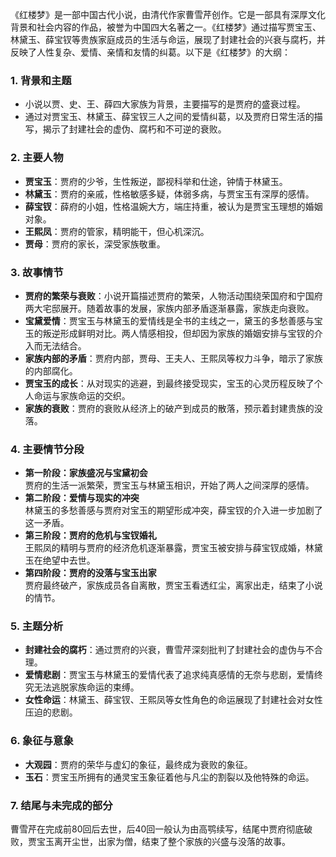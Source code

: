 《红楼梦》是一部中国古代小说，由清代作家曹雪芹创作。它是一部具有深厚文化背景和社会内容的作品，被誉为中国四大名著之一。《红楼梦》通过描写贾宝玉、林黛玉、薛宝钗等贵族家庭成员的生活与命运，展现了封建社会的兴衰与腐朽，并反映了人性复杂、爱情、亲情和友情的纠葛。以下是《红楼梦》的大纲：

### 1. **背景和主题**
   - 小说以贾、史、王、薛四大家族为背景，主要描写的是贾府的盛衰过程。
   - 通过对贾宝玉、林黛玉、薛宝钗三人之间的爱情纠葛，以及贾府日常生活的描写，揭示了封建社会的虚伪、腐朽和不可逆的衰败。

### 2. **主要人物**
   - **贾宝玉**：贾府的少爷，生性叛逆，鄙视科举和仕途，钟情于林黛玉。
   - **林黛玉**：贾府的亲戚，性格敏感多疑，体弱多病，与贾宝玉有深厚的感情。
   - **薛宝钗**：薛府的小姐，性格温婉大方，端庄持重，被认为是贾宝玉理想的婚姻对象。
   - **王熙凤**：贾府的管家，精明能干，但心机深沉。
   - **贾母**：贾府的家长，深受家族敬重。

### 3. **故事情节**
   - **贾府的繁荣与衰败**：小说开篇描述贾府的繁荣，人物活动围绕荣国府和宁国府两大宅邸展开。随着故事的发展，家族内部矛盾逐渐暴露，家族走向衰败。
   - **宝黛爱情**：贾宝玉与林黛玉的爱情线是全书的主线之一，黛玉的多愁善感与宝玉的叛逆形成鲜明对比。两人情感相投，但却因为家族的婚姻安排与宝钗的介入而无法结合。
   - **家族内部的矛盾**：贾府内部，贾母、王夫人、王熙凤等权力斗争，暗示了家族的内部腐化。
   - **贾宝玉的成长**：从对现实的逃避，到最终接受现实，宝玉的心灵历程反映了个人命运与家族命运的交织。
   - **家族的衰败**：贾府的衰败从经济上的破产到成员的散落，预示着封建贵族的没落。

### 4. **主要情节分段**
   - **第一阶段：家族盛况与宝黛初会**  
     贾府的生活一派繁荣，贾宝玉与林黛玉相识，开始了两人之间深厚的感情。
   - **第二阶段：爱情与现实的冲突**  
     林黛玉的多愁善感与贾府对宝玉的期望形成冲突，薛宝钗的介入进一步加剧了这一矛盾。
   - **第三阶段：贾府的危机与宝钗婚礼**  
     王熙凤的精明与贾府的经济危机逐渐暴露，贾宝玉被安排与薛宝钗成婚，林黛玉在绝望中去世。
   - **第四阶段：贾府的没落与宝玉出家**  
     贾府最终破产，家族成员各自离散，贾宝玉看透红尘，离家出走，结束了小说的情节。

### 5. **主题分析**
   - **封建社会的腐朽**：通过贾府的兴衰，曹雪芹深刻批判了封建社会的虚伪与不合理。
   - **爱情悲剧**：贾宝玉与林黛玉的爱情代表了追求纯真感情的无奈与悲剧，爱情终究无法逃脱家族命运的束缚。
   - **女性命运**：林黛玉、薛宝钗、王熙凤等女性角色的命运展现了封建社会对女性压迫的悲剧。

### 6. **象征与意象**
   - **大观园**：贾府的荣华与虚幻的象征，最终成为衰败的象征。
   - **玉石**：贾宝玉所拥有的通灵宝玉象征着他与凡尘的割裂以及他特殊的命运。

### 7. **结尾与未完成的部分**
   曹雪芹在完成前80回后去世，后40回一般认为由高鹗续写，结尾中贾府彻底破败，贾宝玉离开尘世，出家为僧，结束了整个家族的兴盛与没落的故事。